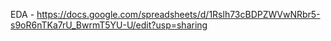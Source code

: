 EDA  - https://docs.google.com/spreadsheets/d/1Rslh73cBDPZWVwNRbr5-s9oR6nTKa7rU_BwrmT5YU-U/edit?usp=sharing
